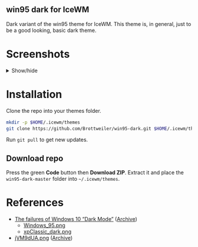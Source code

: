 win95 dark for IceWM
--------------------

Dark variant of the win95 theme for IceWM.
This theme is, in general, just to be a good looking, basic dark theme.

# Screenshots

<details><summary>Show/hide</summary>

![](https://raw.githubusercontent.com/Brottweiler/win95-dark/gh-pages/screenshot1.webp)

![](https://raw.githubusercontent.com/Brottweiler/win95-dark/gh-pages/screenshot2.webp)
</details>

# Installation

Clone the repo into your themes folder.
```bash
mkdir -p $HOME/.icewm/themes
git clone https://github.com/Brottweiler/win95-dark.git $HOME/.icewm/themes
```
Run `git pull` to get new updates.

## Download repo

Press the green **Code** button then **Download ZIP**. Extract it and place the `win95-dark-master` folder into `~/.icewm/themes`.

# References

- [The failures of Windows 10 “Dark Mode”](https://bc-programming.com/blogs/2019/04/the-failures-of-windows-10-dark-mode/) ([Archive](https://archive.ph/KAHEU))
	- [Windows_95.png](https://archive.ph/NmqGr)
	- [xpClassic_dark.png](https://archive.ph/BAqus)
- [jVM9dUA.png](https://i.imgur.com/jVM9dUA.png) ([Archive](https://archive.ph/wP5L4))
